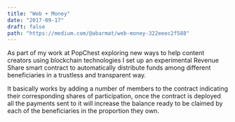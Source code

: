 ```yaml
---
title: "Web + Money"
date: "2017-09-17"
draft: false
path: "https://medium.com/@abarmat/web-money-322eeec2f588"
---
```


As part of my work at PopChest exploring new ways to help content creators using blockchain technologies I set up an experimental Revenue Share smart contract to automatically distribute funds among different beneficiaries in a trustless and transparent way.

It basically works by adding a number of members to the contract indicating their corresponding shares of participation, once the contract is deployed all the payments sent to it will increase the balance ready to be claimed by each of the beneficiaries in the proportion they own.
